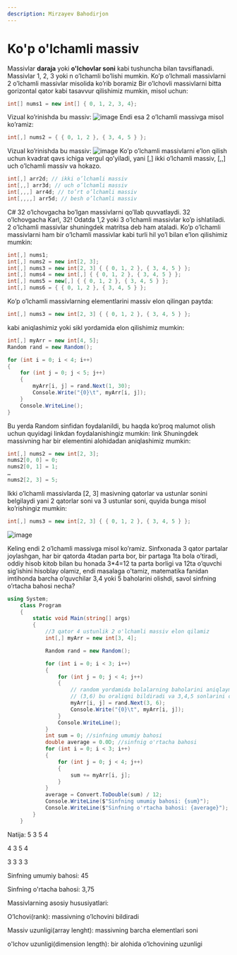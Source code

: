 ```yaml
---
description: Mirzayev Bahodirjon
---
```


# Ko'p o'lchamli massiv
Massivlar **daraja** yoki **o'lchovlar soni** kabi tushuncha bilan tavsiflanadi.
Massivlar 1, 2, 3 yoki n o’lchamli bo’lishi mumkin.
Ko’p o’lchmali massivlarni 2 o’lchamli massivlar misolida ko’rib boramiz
Bir o’lchovli massivlarni bitta gorizontal qator kabi tasavvur qilishimiz mumkin, misol uchun:
```csharp
int[] nums1 = new int[] { 0, 1, 2, 3, 4};
```
Vizual ko’rinishda bu massiv:
![image](https://user-images.githubusercontent.com/81855769/123962446-e98ec080-d9ca-11eb-9420-48b1fba3373f.png)
Endi esa 2 o’lchamli massivga misol ko’ramiz:
```csharp
int[,] nums2 = { { 0, 1, 2 }, { 3, 4, 5 } };
```
Vizual ko’rinishda bu massiv:
![image](https://user-images.githubusercontent.com/81855769/123962584-0d520680-d9cb-11eb-9c42-00e565b36a2b.png)
Ko’p o’lchamli massivlarni e’lon qilish uchun kvadrat qavs ichiga vergul qo’yiladi, yani [,] ikki o’lchamli massiv, [,,] uch o’lchamli massiv va hokazo.
```csharp
int[,] arr2d; // ikki o’lchamli massiv
int[,,] arr3d; // uch o’lchamli massiv
int[,,,] arr4d; // to’rt o’lchamli massiv
int[,,,,] arr5d; // besh o’lchamli massiv
```
C# 32 o’lchovgacha bo’lgan massivlarni qo’llab quvvatlaydi. 
32 o’lchovgacha Karl, 32!
Odatda 1,2 yoki 3 o’lchamli massivlar ko’p ishlatiladi. 2 o’lchamli massivlar shuningdek matritsa deb ham ataladi.
Ko’p o’lchamli massivlarni ham bir o’lchamli massivlar kabi turli hil yo’l bilan e’lon qilishimiz mumkin:
```csharp
int[,] nums1;
int[,] nums2 = new int[2, 3];
int[,] nums3 = new int[2, 3] { { 0, 1, 2 }, { 3, 4, 5 } };
int[,] nums4 = new int[,] { { 0, 1, 2 }, { 3, 4, 5 } };
int[,] nums5 = new[,] { { 0, 1, 2 }, { 3, 4, 5 } };
int[,] nums6 = { { 0, 1, 2 }, { 3, 4, 5 } };
```
Ko’p o’lchamli massivlarning elementlarini massiv elon qilingan paytda:
```csharp
int[,] nums3 = new int[2, 3] { { 0, 1, 2 }, { 3, 4, 5 } };
```
kabi aniqlashimiz yoki sikl yordamida elon qilishimiz mumkin:
```csharp
int[,] myArr = new int[4, 5];
Random rand = new Random();

for (int i = 0; i < 4; i++)
{
    for (int j = 0; j < 5; j++)
    {
        myArr[i, j] = rand.Next(1, 30);
        Console.Write("{0}\t", myArr[i, j]);
    }
    Console.WriteLine();
}
```
Bu yerda Random sinfidan foydalanildi, bu haqda ko’proq malumot olish uchun quyidagi linkdan foydalanishingiz mumkin: link
Shuningdek massivning har bir elementini alohidadan aniqlashimiz mumkin:
```csharp
int[,] nums2 = new int[2, 3];
nums2[0, 0] = 0;
nums2[0, 1] = 1;
…
nums2[2, 3] = 5;
```
Ikki o’lchamli massivlarda [2, 3] masivning qatorlar va ustunlar sonini belgilaydi yani 2 qatorlar soni va 3 ustunlar soni, quyida bunga misol ko’rishingiz mumkin:
```csharp
int[,] nums3 = new int[2, 3] { { 0, 1, 2 }, { 3, 4, 5 } };
```
![image](https://user-images.githubusercontent.com/81855769/123963478-f06a0300-d9cb-11eb-83ee-fdd4a184bdb4.png)

Keling endi 2 o’lchamli massivga misol ko’ramiz.
Sinfxonada 3 qator partalar joylashgan, har bir qatorda 4tadan parta bor, bir partaga 1ta bola o’tiradi, oddiy hisob kitob bilan bu honada 3*4=12 ta parta borligi va 12ta o’quvchi sig’ishini hisoblay olamiz, endi masalaga o’tamiz, matematika fanidan imtihonda barcha o’quvchilar 3,4 yoki 5 baholarini olishdi, savol sinfning o’rtacha bahosi necha?
```csharp
using System;
    class Program
    {
        static void Main(string[] args)
        {
            //3 qator 4 ustunlik 2 o'lchamli massiv elon qilamiz
            int[,] myArr = new int[3, 4];

            Random rand = new Random();

            for (int i = 0; i < 3; i++)
            {
                for (int j = 0; j < 4; j++)
                {
                    // random yordamida bolalarning baholarini aniqlaymiz
                    // (3,6) bu oraliqni bildiradi va 3,4,5 sonlarini o'z ichiga oladi
                    myArr[i, j] = rand.Next(3, 6); 
                    Console.Write("{0}\t", myArr[i, j]);
                }
                Console.WriteLine();
            }
            int sum = 0; //sinfning umumiy bahosi
            double average = 0.0D; //sinfnig o'rtacha bahosi
            for (int i = 0; i < 3; i++)
            {
                for (int j = 0; j < 4; j++)
                {
                    sum += myArr[i, j];
                }
            }
            average = Convert.ToDouble(sum) / 12;
            Console.WriteLine($"Sinfning umumiy bahosi: {sum}");
            Console.WriteLine($"Sinfning o'rtacha bahosi: {average}");
        }
    }
```
Natija:
5       3       5       4

4       3       5       4

3       3       3       3

Sinfning umumiy bahosi: 45

Sinfning o'rtacha bahosi: 3,75

Massivlarning asosiy hususiyatlari:

O’lchovi(rank): massivning o’lchovini bildiradi

Massiv uzunligi(array lenght): massivning barcha elementlari soni

o'lchov uzunligi(dimension length): bir alohida o’lchovining uzunligi
